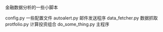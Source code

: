 金融数据分析的一些小脚本

config.py 一些配置文件
autoalert.py 邮件发送程序
data_fetcher.py 数据抓取
protfolio.py 计算投资组合
do\_some\_thing.py 主程序